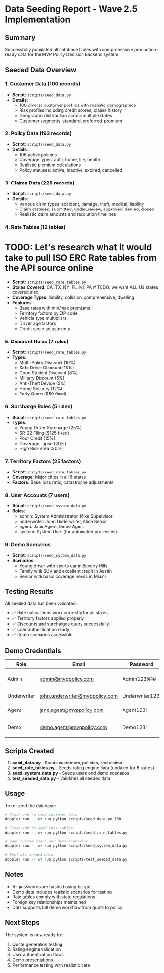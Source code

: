 # Data Seeding Report - Wave 2.5 Implementation

## Summary

Successfully populated all database tables with comprehensive production-ready data for the MVP Policy Decision Backend system.

## Seeded Data Overview

### 1. Customer Data (100 records)
- **Script**: `scripts/seed_data.py`
- **Details**:
  - 100 diverse customer profiles with realistic demographics
  - Risk profiles including credit scores, claims history
  - Geographic distribution across multiple states
  - Customer segments: standard, preferred, premium

### 2. Policy Data (193 records)
- **Script**: `scripts/seed_data.py`
- **Details**:
  - 106 active policies
  - Coverage types: auto, home, life, health
  - Realistic premium calculations
  - Policy statuses: active, inactive, expired, cancelled

### 3. Claims Data (228 records)
- **Script**: `scripts/seed_data.py`
- **Details**:
  - Various claim types: accident, damage, theft, medical, liability
  - Claim statuses: submitted, under_review, approved, denied, closed
  - Realistic claim amounts and resolution timelines

### 4. Rate Tables (12 tables)
# TODO: Let's research what it would take to pull ISO ERC Rate tables from the API source online
- **Script**: `scripts/seed_rate_tables.py`
- **States Covered**: CA, TX, NY, FL, MI, PA # TODO: we want ALL US states covered also
- **Coverage Types**: liability, collision, comprehensive, dwelling
- **Features**:
  - Base rates with min/max premiums
  - Territory factors by ZIP code
  - Vehicle type multipliers
  - Driver age factors
  - Credit score adjustments

### 5. Discount Rules (7 rules)
- **Script**: `scripts/seed_rate_tables.py`
- **Types**:
  - Multi-Policy Discount (10%)
  - Safe Driver Discount (15%)
  - Good Student Discount (8%)
  - Military Discount (5%)
  - Anti-Theft Device (5%)
  - Home Security (12%)
  - Early Quote ($50 fixed)

### 6. Surcharge Rules (5 rules)
- **Script**: `scripts/seed_rate_tables.py`
- **Types**:
  - Young Driver Surcharge (25%)
  - SR-22 Filing ($125 fixed)
  - Poor Credit (15%)
  - Coverage Lapse (20%)
  - High Risk Area (30%)

### 7. Territory Factors (25 factors)
- **Script**: `scripts/seed_rate_tables.py`
- **Coverage**: Major cities in all 6 states
- **Factors**: Base, loss ratio, catastrophe adjustments

### 8. User Accounts (7 users)
- **Script**: `scripts/seed_system_data.py`
- **Roles**:
  - admin: System Administrator, Mike Supervisor
  - underwriter: John Underwriter, Alice Senior
  - agent: Jane Agent, Demo Agent
  - system: System User (for automated processes)

### 9. Demo Scenarios
- **Script**: `scripts/seed_system_data.py`
- **Scenarios**:
  - Young driver with sports car in Beverly Hills
  - Family with SUV and excellent credit in Austin
  - Senior with basic coverage needs in Miami

## Testing Results

All seeded data has been validated:
- ✅ Rate calculations work correctly for all states
- ✅ Territory factors applied properly
- ✅ Discounts and surcharges query successfully
- ✅ User authentication ready
- ✅ Demo scenarios accessible

## Demo Credentials

| Role | Email | Password | Purpose |
|------|-------|----------|---------|
| Admin | admin@mvppolicy.com | Admin123!@# | Full system access |
| Underwriter | john.underwriter@mvppolicy.com | Underwriter123! | Quote approval |
| Agent | jane.agent@mvppolicy.com | Agent123! | Quote creation |
| Demo | demo.agent@mvppolicy.com | Demo123! | Limited demo access |

## Scripts Created

1. **seed_data.py** - Seeds customers, policies, and claims
2. **seed_rate_tables.py** - Seeds rating engine data (updated for 6 states)
3. **seed_system_data.py** - Seeds users and demo scenarios
4. **test_seeded_data.py** - Validates all seeded data

## Usage

To re-seed the database:
```bash
# Clear and re-seed customer data
doppler run -- uv run python scripts/seed_data.py 100

# Clear and re-seed rate tables
doppler run -- uv run python scripts/seed_rate_tables.py

# Seed system users and demo scenarios
doppler run -- uv run python scripts/seed_system_data.py

# Test all seeded data
doppler run -- uv run python scripts/test_seeded_data.py
```

## Notes

- All passwords are hashed using bcrypt
- Demo data includes realistic scenarios for testing
- Rate tables comply with state regulations
- Foreign key relationships maintained
- Data supports full demo workflow from quote to policy

## Next Steps

The system is now ready for:
1. Quote generation testing
2. Rating engine validation
3. User authentication flows
4. Demo presentations
5. Performance testing with realistic data

